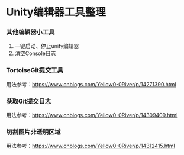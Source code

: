 # Unity编辑器工具整理
### 其他编辑器小工具
1. 一键启动、停止unity编辑器
2. 清空Console日志
### TortoiseGit提交工具
用法参考：https://www.cnblogs.com/Yellow0-0River/p/14271390.html
### 获取Git提交日志
用法参考：https://www.cnblogs.com/Yellow0-0River/p/14309409.html
### 切割图片非透明区域
用法参考：https://www.cnblogs.com/Yellow0-0River/p/14312415.html